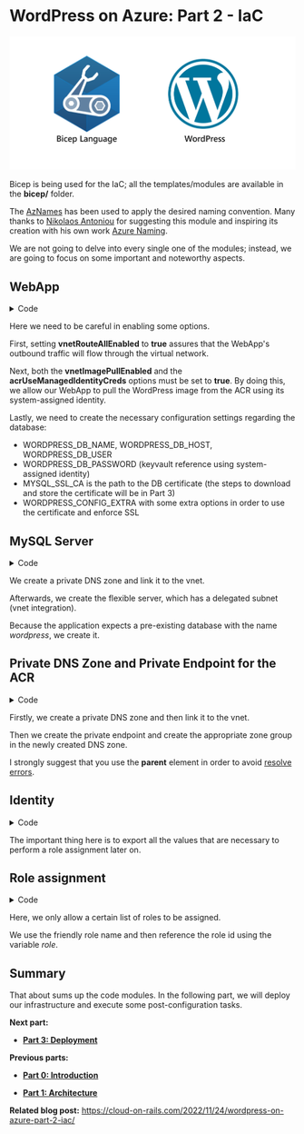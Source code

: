 # WordPress on Azure: Part 2 - IaC

![bicep](../images/bicep.png)

Bicep is being used for the IaC; all the templates/modules are available in the **bicep/** folder.

The [AzNames](https://github.com/francesco-sodano/AZNames-bicep) has been used to apply the desired naming convention. Many thanks to [Nikolaos Antoniou](https://github.com/nianton) for suggesting this module and inspiring its creation with his own work [Azure Naming](https://github.com/nianton/azure-naming).

We are not going to delve into every single one of the modules; instead, we are going to focus on some important and noteworthy aspects.

## WebApp

<details>
  <summary>Code</summary>

```bicep
resource webapp 'Microsoft.Web/sites@2022-03-01' = {
  name: name
  location: location
  identity: {
    type: 'SystemAssigned'
  }
  properties: {
    httpsOnly: true
    virtualNetworkSubnetId: subnet_id
    vnetRouteAllEnabled: true
    vnetImagePullEnabled: true
    vnetContentShareEnabled: true
    siteConfig: {
      acrUseManagedIdentityCreds: true
      alwaysOn: always_on
      appSettings: [
        {
          name: 'WEBSITES_ENABLE_APP_SERVICE_STORAGE'
          value: 'false'
        }
        {
          name: 'WEBSITE_PULL_IMAGE_OVER_VNET'
          value: 'true'
        }
        {
          name: 'WEBSITE_VNET_ROUTE_ALL'
          value: 'true'
        }
        {
          name: 'APPINSIGHTS_INSTRUMENTATIONKEY'
          value: app_insights_key
        }
        {
          name: 'WORDPRESS_DB_NAME'
          value: wordpress_db_name
        }
        {
          name: 'WORDPRESS_DB_HOST'
          value: mysql_host_name
        }
        {
          name: 'WORDPRESS_DB_USER'
          value: mysql_admin_username
        }
        {
          name: 'WORDPRESS_DB_PASSWORD'
          value: '@Microsoft.KeyVault(SecretUri=https://${kv_name}.vault.azure.net/secrets/${mysql_admin_password_secret_name}/)'
        }
        {
          name: 'MYSQL_SSL_CA'
          value: '/home/site/wwwroot/bin/DigiCertGlobalRootCA.crt.pem'
        }
        {
          name: 'WORDPRESS_CONFIG_EXTRA'
          value: 'define( \'MYSQL_CLIENT_FLAGS\', MYSQLI_CLIENT_SSL | MYSQLI_CLIENT_SSL_DONT_VERIFY_SERVER_CERT ); define(\'MYSQL_SSL_CA\', getenv(\'MYSQL_SSL_CA\') );'
        }
      ]
      linuxFxVersion: 'DOCKER|${registry_name}.azurecr.io/${image_name}:latest'
    }
    serverFarmId: app_service_plan_id
  }
}
```

</details>

Here we need to be careful in enabling some options.

First, setting **vnetRouteAllEnabled** to **true** assures that the WebApp's outbound traffic will flow through the virtual network.

Next, both the **vnetImagePullEnabled** and the **acrUseManagedIdentityCreds** options must be set to **true**. By doing this, we allow our WebApp to pull the WordPress  image from the ACR using its system-assigned identity.

Lastly, we need to create the necessary configuration settings regarding the database:

* WORDPRESS_DB_NAME, WORDPRESS_DB_HOST, WORDPRESS_DB_USER
* WORDPRESS_DB_PASSWORD (keyvault reference using system-assigned identity)
* MYSQL_SSL_CA is the path to the DB certificate (the steps to download and store the certificate will be in Part 3)
* WORDPRESS_CONFIG_EXTRA with some extra options in order to use the certificate and enforce SSL

## MySQL Server

<details>
  <summary>Code</summary>

```bicep
var private_dns_zone_name = '${name}.private.mysql.database.azure.com'

resource private_dns_zone 'Microsoft.Network/privateDnsZones@2020-06-01' = {
  name: private_dns_zone_name
  location: 'global'
}

resource private_dns_zone_vnet_link 'Microsoft.Network/privateDnsZones/virtualNetworkLinks@2020-06-01' = {
  parent: private_dns_zone
  name: 'private-dns-vnet-link-${name}'
  location: 'global'
  properties: {
    registrationEnabled: false
    virtualNetwork: {
      id: vnet_id
    }
  }
}

resource mysql 'Microsoft.DBforMySQL/flexibleServers@2021-12-01-preview' = {
  name: name
  location: location
  sku: {
    name: sku_name
    tier: sku_tier
  }
  properties: {
    administratorLogin: admin_username
    administratorLoginPassword: admin_password
    version: version
    backup: {
      backupRetentionDays: backup_retention_days
      geoRedundantBackup: geo_redundant_backup
    }
    network: {
      delegatedSubnetResourceId: subnet_id
      privateDnsZoneResourceId: private_dns_zone.id
    }
  }
  resource database 'databases' = {
    name: database_name
    properties: {
      charset: database_charset
      collation: database_collation
    }
  }
  dependsOn: [
    private_dns_zone_vnet_link
  ]
}
```

</details>

We create a private DNS zone and link it to the vnet.

Afterwards, we create the flexible server, which has a delegated subnet (vnet integration).

Because the application expects a pre-existing database with the name *wordpress*, we create it.

## Private DNS Zone and Private Endpoint for the ACR

<details>
<summary>Code</summary>

```bicep
var private_dns_zone_name = 'privatelink.azurecr.io'

resource private_dns_zone 'Microsoft.Network/privateDnsZones@2020-06-01' = {
  name: private_dns_zone_name
  location: 'global'
}

resource private_dns_zone_vnet_link 'Microsoft.Network/privateDnsZones/virtualNetworkLinks@2020-06-01' = {
  parent: private_dns_zone
  name: 'private-dns-vnet-link-${name}'
  location: 'global'
  properties: {
    registrationEnabled: false
    virtualNetwork: {
      id: vnet_id
    }
  }
}

resource pep_cr 'Microsoft.Network/privateEndpoints@2022-01-01' = {
  name: pep_name
  location: pep_location
  properties: {
    privateLinkServiceConnections: [
      {
        name: pep_name
        properties: {
          groupIds: [
            'registry'
          ]
          privateLinkServiceId: cr.id
        }
      }
    ]
    subnet: {
      id: pep_subnet_id
    }
  }
}

resource private_dns_zone_group 'Microsoft.Network/privateEndpoints/privateDnsZoneGroups@2022-01-01' = {
  parent: pep_cr
  name: 'registry-private-dns-zone-group'
  properties: {
    privateDnsZoneConfigs: [
      {
        name: 'registry-private-dns-zone-config'
        properties: {
          privateDnsZoneId: private_dns_zone.id
        }
      }
    ]
  }
}
```

</details>

Firstly, we create a private DNS zone and then link it to the vnet.

Then we create the private endpoint and create the appropriate zone group in the newly created DNS zone.

I strongly suggest that you use the **parent** element in order to avoid [resolve errors](https://learn.microsoft.com/en-us/azure/azure-resource-manager/troubleshooting/error-parent-resource?tabs=bicep).

## Identity

<details>
  <summary>Code</summary>

```bicep
resource identity 'Microsoft.ManagedIdentity/userAssignedIdentities@2022-01-31-preview' = {
  name: name
  location: location
}

output identity_resource_id string = identity.id
output identity_client_id string = identity.properties.clientId
output identity_principal_id string = identity.properties.principalId
```

</details>

The important thing here is to export all the values that are necessary to perform a role assignment later on.

## Role assignment

<details>
  <summary>Code</summary>

```bicep
@allowed([
  'Owner'
  'Contributor'
  'Reader'
  'AcrPush'
  'AcrPull'
  'NetworkContributor'
])
@description('Built-in role to assign')
param built_in_role_type string

var role = {
  Owner: '/subscriptions/${subscription().subscriptionId}/providers/Microsoft.Authorization/roleDefinitions/8e3af657-a8ff-443c-a75c-2fe8c4bcb635'
  Contributor: '/subscriptions/${subscription().subscriptionId}/providers/Microsoft.Authorization/roleDefinitions/b24988ac-6180-42a0-ab88-20f7382dd24c'
  Reader: '/subscriptions/${subscription().subscriptionId}/providers/Microsoft.Authorization/roleDefinitions/acdd72a7-3385-48ef-bd42-f606fba81ae7'

  NetworkContributor: '/subscriptions/${subscription().subscriptionId}/providers/Microsoft.Authorization/roleDefinitions/4d97b98b-1d4f-4787-a291-c67834d212e7'

  AcrPush: '/subscriptions/${subscription().subscriptionId}/providers/Microsoft.Authorization/roleDefinitions/8311e382-0749-4cb8-b61a-304f252e45ec'
  AcrPull: '/subscriptions/${subscription().subscriptionId}/providers/Microsoft.Authorization/roleDefinitions/7f951dda-4ed3-4680-a7ca-43fe172d538d'
}

resource role_assignment 'Microsoft.Authorization/roleAssignments@2022-04-01' = {
  name: guid(subscription().id, principal_id, role[built_in_role_type])
  properties: {
    principalId: principal_id
    roleDefinitionId: role[built_in_role_type]
  }
}
```

</details>

Here, we only allow a certain list of roles to be assigned.

We use the friendly role name and then reference the role id using the variable *role*.

## Summary

That about sums up the code modules. In the following part, we will deploy our infrastructure and execute some post-configuration tasks.

**Next part:**

* [**Part 3: Deployment**](Part-3-Deployment.md)

**Previous parts:**

* [**Part 0: Introduction**](Part-0-Introduction.md)

* [**Part 1: Architecture**](Part-1-Architecture.md)

**Related blog post:** <https://cloud-on-rails.com/2022/11/24/wordpress-on-azure-part-2-iac/>
